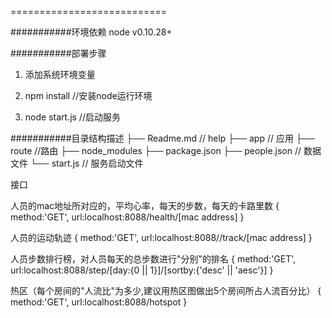 ===========================

###########环境依赖
node v0.10.28+

###########部署步骤
1. 添加系统环境变量

2. npm install  //安装node运行环境

3. node start.js   //启动服务


###########目录结构描述
├── Readme.md                   // help
├── app                         // 应用
├── route                         //路由
├── node_modules
├── package.json
├── people.json              // 数据文件
└── start.js                 // 服务启动文件

接口

人员的mac地址所对应的，平均心率，每天的步数，每天的卡路里数
{
	method:'GET',
	url:localhost:8088/health/[mac address]
}

人员的运动轨迹
{
	method:'GET',
	url:localhost:8088//track/[mac address]
}

人员步数排行榜，对人员每天的总步数进行"分别"的排名
{
	method:'GET',
	url:localhost:8088/step/[day:{0 || 1}]/[sortby:{'desc' || 'aesc'}]
}

热区（每个房间的"人流比"为多少,建议用热区图做出5个房间所占人流百分比）
{
	method:'GET',
	url:localhost:8088/hotspot
}







